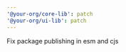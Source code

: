 ```yaml
---
'@your-org/core-lib': patch
'@your-org/ui-lib': patch
---
```


Fix package publishing in esm and cjs
